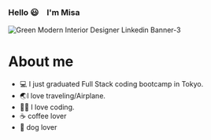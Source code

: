 ### Hello 😃　I'm Misa

![Green Modern Interior Designer Linkedin Banner-3](https://github.com/MisaMisaM/MisaMIsaM/assets/137872025/1d61a423-98d5-4bb0-8d33-17912948a7ca)
 <h1>About me</h1>

- 💻 I just graduated Full Stack coding bootcamp in Tokyo.
- 🌏I love traveling/Airplane. 
- 👩‍💻 I love coding.
- ☕️ coffee lover
- 🐶 dog lover
